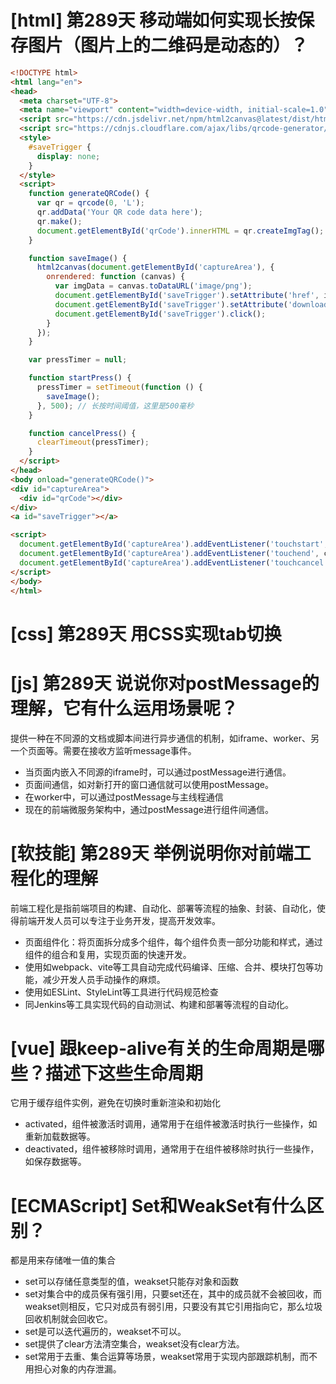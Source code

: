 # [html] 第289天 移动端如何实现长按保存图片（图片上的二维码是动态的）？

```html
<!DOCTYPE html>
<html lang="en">
<head>
  <meta charset="UTF-8">
  <meta name="viewport" content="width=device-width, initial-scale=1.0">
  <script src="https://cdn.jsdelivr.net/npm/html2canvas@latest/dist/html2canvas.min.js"></script>
  <script src="https://cdnjs.cloudflare.com/ajax/libs/qrcode-generator/1.4.4/qrcode.min.js"></script>
  <style>
    #saveTrigger {
      display: none;
    }
  </style>
  <script>
    function generateQRCode() {
      var qr = qrcode(0, 'L');
      qr.addData('Your QR code data here');
      qr.make();
      document.getElementById('qrCode').innerHTML = qr.createImgTag();
    }

    function saveImage() {
      html2canvas(document.getElementById('captureArea'), {
        onrendered: function (canvas) {
          var imgData = canvas.toDataURL('image/png');
          document.getElementById('saveTrigger').setAttribute('href', imgData);
          document.getElementById('saveTrigger').setAttribute('download', 'qrcode.png');
          document.getElementById('saveTrigger').click();
        }
      });
    }

    var pressTimer = null;

    function startPress() {
      pressTimer = setTimeout(function () {
        saveImage();
      }, 500); // 长按时间阈值，这里是500毫秒
    }

    function cancelPress() {
      clearTimeout(pressTimer);
    }
  </script>
</head>
<body onload="generateQRCode()">
<div id="captureArea">
  <div id="qrCode"></div>
</div>
<a id="saveTrigger"></a>

<script>
  document.getElementById('captureArea').addEventListener('touchstart', startPress);
  document.getElementById('captureArea').addEventListener('touchend', cancelPress);
  document.getElementById('captureArea').addEventListener('touchcancel', cancelPress);
</script>
</body>
</html>

```

# [css] 第289天 用CSS实现tab切换

# [js] 第289天 说说你对postMessage的理解，它有什么运用场景呢？

提供一种在不同源的文档或脚本间进行异步通信的机制，如iframe、worker、另一个页面等。需要在接收方监听message事件。
- 当页面内嵌入不同源的iframe时，可以通过postMessage进行通信。
- 页面间通信，如对新打开的窗口通信就可以使用postMessage。
- 在worker中，可以通过postMessage与主线程通信
- 现在的前端微服务架构中，通过postMessage进行组件间通信。

# [软技能] 第289天 举例说明你对前端工程化的理解

前端工程化是指前端项目的构建、自动化、部署等流程的抽象、封装、自动化，使得前端开发人员可以专注于业务开发，提高开发效率。
- 页面组件化：将页面拆分成多个组件，每个组件负责一部分功能和样式，通过组件的组合和复用，实现页面的快速开发。
- 使用如webpack、vite等工具自动完成代码编译、压缩、合并、模块打包等功能，减少开发人员手动操作的麻烦。
- 使用如ESLint、StyleLint等工具进行代码规范检查
- 同Jenkins等工具实现代码的自动测试、构建和部署等流程的自动化。

# [vue] 跟keep-alive有关的生命周期是哪些？描述下这些生命周期

它用于缓存组件实例，避免在切换时重新渲染和初始化
- activated，组件被激活时调用，通常用于在组件被激活时执行一些操作，如重新加载数据等。
- deactivated，组件被移除时调用，通常用于在组件被移除时执行一些操作，如保存数据等。

# [ECMAScript] Set和WeakSet有什么区别？

都是用来存储唯一值的集合
- set可以存储任意类型的值，weakset只能存对象和函数
- set对集合中的成员保有强引用，只要set还在，其中的成员就不会被回收，而weakset则相反，它只对成员有弱引用，只要没有其它引用指向它，那么垃圾回收机制就会回收它。
- set是可以迭代遍历的，weakset不可以。
- set提供了clear方法清空集合，weakset没有clear方法。
- set常用于去重、集合运算等场景，weakset常用于实现内部跟踪机制，而不用担心对象的内存泄漏。
